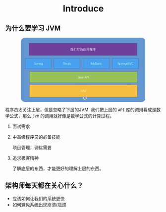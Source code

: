 # <center>Introduce</center> 
## 为什么要学习 JVM

![P1](./assets/I-p1.jpg)

程序员太关注上层，但是忽略了下层的JVM.
我们把上层的 `API` 库的调用看成是数学公式，那么 `JVM` 的调用就好像是数学公式的计算过程。 

1. 面试需求
2. 中高级程序员的必备技能

    项目管理，调优需要

3. 追求极客精神

    了解底层的东西，才能更好的理解上层的东西。

## 架构师每天都在关心什么？

- 应该如何让我们的系统更快
- 如何避免系统出现崩溃/瓶颈

<style>
    img{
        margin-left : auto;
        margin-right: auto;
        display:block;
        width:80%;
        border-radius:15px;
    }
</style>

